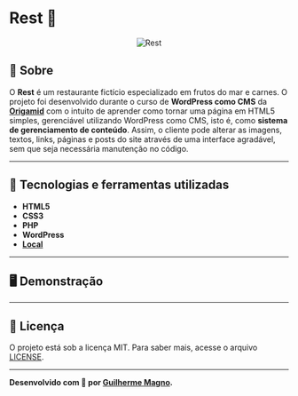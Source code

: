 # Rest 🥙
<p align="center">
<img src="https://i.imgur.com/4kqaNNw.png" alt="Rest" title="Rest">
</p>

## 📖 Sobre
O **Rest** é um restaurante fictício especializado em frutos do mar e carnes. O projeto foi desenvolvido durante o curso de **WordPress como CMS** da **[Origamid](https://www.origamid.com/)** com o intuito de aprender como tornar uma página em HTML5 simples, gerenciável utilizando WordPress como CMS, isto é, como **sistema de gerenciamento de conteúdo**. Assim, o cliente pode alterar as imagens, textos, links, páginas e posts do site através de uma interface agradável, sem que seja necessária manutenção no código.

---

## 🚀 Tecnologias e ferramentas utilizadas
- **HTML5**
- **CSS3**
- **PHP**
- **WordPress**
- **[Local](https://localwp.com/)**

---

## 🖥️ Demonstração


---

## 📝 Licença

O projeto está sob a licença MIT. Para saber mais, acesse o arquivo [LICENSE](https://github.com/devMagno/Rest/blob/master/LICENSE).

---
**Desenvolvido com 🤎 por [Guilherme Magno](https://github.com/devmagno/).**